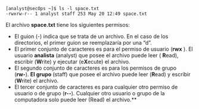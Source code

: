 
```
[analyst@secOps ~]$ ls -l space.txt
-rwxrw-r-- 1 analyst staff 253 May 20 12:49 space.txt
```

El archivo **space.txt** tiene los siguientes permisos:

- El guion (-) indica que se trata de un archivo. En el caso de los directorios, el primer guion se reemplazaría por una “d”.
- El primer conjunto de caracteres es para el permiso de usuario (**rwx** ). El usuario **analista** (analyst) que posee el archivo puede leer ( **R**ead), escribir (**W**rite) y ejecutar (e**X**ecute) el archivo.
- El segundo conjunto de caracteres es para los permisos de grupo (**rw-**). **El grupo** (staff) que posee el archivo puede leer (**R**ead) y escribir (**W**rite) el archivo.
- El tercer conjunto de caracteres es para cualquier otro permiso de usuario o de grupo (**r--**). Cualquier otro usuario o grupo de la computadora solo puede leer (Read) el archivo.**